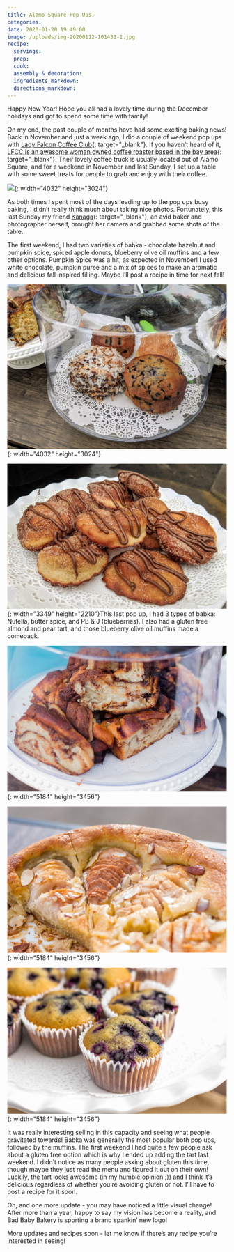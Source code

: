 ```yaml
---
title: Alamo Square Pop Ups!
categories:
date: 2020-01-20 19:49:00
image: /uploads/img-20200112-101431-1.jpg
recipe:
  servings:
  prep:
  cook:
  assembly & decoration:
  ingredients_markdown:
  directions_markdown:
---
```


Happy New Year\! Hope you all had a lovely time during the December holidays and got to spend some time with family\!

On my end, the past couple of months have had some exciting baking news\! Back in November and just a week ago, I did a couple of weekend pop ups with [Lady Falcon Coffee Club](https://www.ladyfalconcoffeeclub.com/){: target="_blank"}. If you haven’t heard of it, [LFCC is an awesome woman owned coffee roaster based in the bay area](https://sf.eater.com/2017/8/11/16128402/lady-falcon-coffee-club-truck-san-francisco){: target="_blank"}. Their lovely coffee truck is usually located out of Alamo Square, and for a weekend in November and last Sunday, I set up a table with some sweet treats for people to grab and enjoy with their coffee.&nbsp;

![](/uploads/img-20191116-101550.jpg){: width="4032" height="3024"}

As both times I spent most of the days leading up to the pop ups busy baking, I didn’t really think much about taking nice photos. Fortunately, this last Sunday my friend [Kanaga](https://www.instagram.com/kanagaanr){: target="_blank"}, an avid baker and photographer herself, brought her camera and grabbed some shots of the table.

The first weekend, I had two varieties of babka - chocolate hazelnut and pumpkin spice, spiced apple donuts, blueberry olive oil muffins and a few other options. Pumpkin Spice was a hit, as expected in November\! I used white chocolate, pumpkin puree and a mix of spices to make an aromatic and delicious fall inspired filling. Maybe I’ll post a recipe in time for next fall\!

![](/uploads/img-20191116-101556.jpg){: width="4032" height="3024"}

![](/uploads/img-20191116-101558.jpg){: width="3349" height="2210"}This last pop up, I had 3 types of babka: Nutella, butter spice, and PB & J (blueberries). I also had a gluten free almond and pear tart, and those blueberry olive oil muffins made a comeback.

![](/uploads/img-3422.jpg){: width="5184" height="3456"}

![](/uploads/img-3440.jpg){: width="5184" height="3456"}

![](/uploads/img-3447.jpg){: width="5184" height="3456"}

It was really interesting selling in this capacity and seeing what people gravitated towards\! Babka was generally the most popular both pop ups, followed by the muffins. The first weekend I had quite a few people ask about a gluten free option which is why I ended up adding the tart last weekend. I didn’t notice as many people asking about gluten this time, though maybe they just read the menu and figured it out on their own\! Luckily, the tart looks awesome (in my humble opinion ;)) and I think it’s delicious regardless of whether you’re avoiding gluten or not. I’ll have to post a recipe for it soon.

Oh, and one more update - you may have noticed a little visual change\! After more than a year, happy to say my vision has become a reality, and Bad Baby Bakery is sporting a brand spankin’ new logo\!

More updates and recipes soon - let me know if there’s any recipe you’re interested in seeing\!